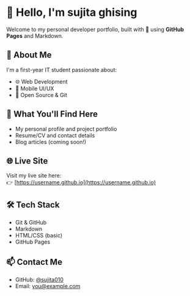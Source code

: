  # 👋 Hello, I'm sujita ghising

Welcome to my personal developer portfolio, built with 💙 using **GitHub Pages** and Markdown.

## 🚀 About Me
I'm a first-year IT student passionate about:
- 🌐 Web Development
- 📱 Mobile UI/UX
- 🧠 Open Source & Git

## 📄 What You'll Find Here
- My personal profile and project portfolio
- Resume/CV and contact details
- Blog articles (coming soon!)

## 🌐 Live Site
Visit my live site here:  
👉 [https://username.github.io](https://username.github.io)

## 🛠️ Tech Stack
- Git & GitHub
- Markdown
- HTML/CSS (basic)
- GitHub Pages

## 📫 Contact Me
- GitHub: [@sujita010](https://github.com/sujita010)
- Email: you@example.com

